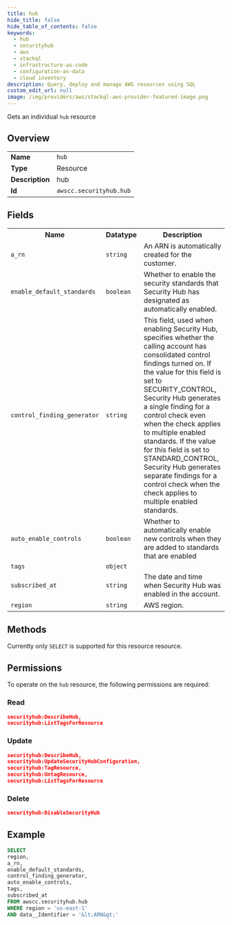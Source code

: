 ```yaml
---
title: hub
hide_title: false
hide_table_of_contents: false
keywords:
  - hub
  - securityhub
  - aws
  - stackql
  - infrastructure-as-code
  - configuration-as-data
  - cloud inventory
description: Query, deploy and manage AWS resources using SQL
custom_edit_url: null
image: /img/providers/aws/stackql-aws-provider-featured-image.png
---
```

Gets an individual <code>hub</code> resource

## Overview
<table><tbody>
<tr><td><b>Name</b></td><td><code>hub</code></td></tr>
<tr><td><b>Type</b></td><td>Resource</td></tr>
<tr><td><b>Description</b></td><td>hub</td></tr>
<tr><td><b>Id</b></td><td><code>awscc.securityhub.hub</code></td></tr>
</tbody></table>

## Fields
<table><tbody>
<tr><th>Name</th><th>Datatype</th><th>Description</th></tr>
<tr><td><code>a_rn</code></td><td><code>string</code></td><td>An ARN is automatically created for the customer.</td></tr>
<tr><td><code>enable_default_standards</code></td><td><code>boolean</code></td><td>Whether to enable the security standards that Security Hub has designated as automatically enabled.</td></tr>
<tr><td><code>control_finding_generator</code></td><td><code>string</code></td><td>This field, used when enabling Security Hub, specifies whether the calling account has consolidated control findings turned on. If the value for this field is set to SECURITY_CONTROL, Security Hub generates a single finding for a control check even when the check applies to multiple enabled standards.  If the value for this field is set to STANDARD_CONTROL, Security Hub generates separate findings for a control check when the check applies to multiple enabled standards.</td></tr>
<tr><td><code>auto_enable_controls</code></td><td><code>boolean</code></td><td>Whether to automatically enable new controls when they are added to standards that are enabled</td></tr>
<tr><td><code>tags</code></td><td><code>object</code></td><td></td></tr>
<tr><td><code>subscribed_at</code></td><td><code>string</code></td><td>The date and time when Security Hub was enabled in the account.</td></tr>
<tr><td><code>region</code></td><td><code>string</code></td><td>AWS region.</td></tr>

</tbody></table>

## Methods
Currently only <code>SELECT</code> is supported for this resource resource.

## Permissions

To operate on the <code>hub</code> resource, the following permissions are required:

### Read
```json
securityhub:DescribeHub,
securityhub:ListTagsForResource
```

### Update
```json
securityhub:DescribeHub,
securityhub:UpdateSecurityHubConfiguration,
securityhub:TagResource,
securityhub:UntagResource,
securityhub:ListTagsForResource
```

### Delete
```json
securityhub:DisableSecurityHub
```


## Example
```sql
SELECT
region,
a_rn,
enable_default_standards,
control_finding_generator,
auto_enable_controls,
tags,
subscribed_at
FROM awscc.securityhub.hub
WHERE region = 'us-east-1'
AND data__Identifier = '&lt;ARN&gt;'
```
